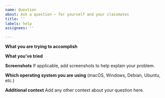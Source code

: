 ```yaml
---
name: Question
about: Ask a question – for yourself and your classmates
title: ''
labels: help
assignees: ''

---
```


**What you are trying to accomplish**


**What you've tried**


**Screenshots**
If applicable, add screenshots to help explain your problem.


**Which operating system you are using** (macOS, Windows, Debian, Ubuntu, etc.)


**Additional context**
Add any other context about your question here.
